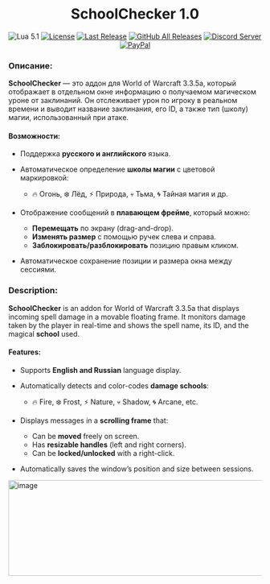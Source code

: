 <!-- markdownlint-disable MD004 MD033 -->
<div align="center">

# SchoolChecker 1.0

![Lua 5.1](https://img.shields.io/badge/Lua-5.1-2C2D72?style=flat-square&logo=lua&logoColor=white)
[![License](https://img.shields.io/github/license/darhanger/SchoolChecker?style=flat-square)](https://github.com/darhanger/SchoolChecker/releases) 
[![Last Release](https://img.shields.io/github/v/release/darhanger/SchoolChecker?style=flat-square)](https://github.com/darhanger/SchoolChecker)
[![GitHub All Releases](https://img.shields.io/github/downloads/darhanger/SchoolChecker/total?style=flat-square)](https://github.com/darhanger/SchoolChecker/releases)
[![Discord Server](https://img.shields.io/badge/Discord-7289DA?style=flat-square&logo=discord&logoColor=white)](https://discord.gg/ZKFkvrzaU4)
[![PayPal](https://img.shields.io/badge/PayPal-00457C?style=flat-square&logo=paypal&logoColor=white)](https://www.paypal.com/donate/?hosted_button_id=WMPGGC32C7U7U)

</div>

### **Описание:**

**SchoolChecker** — это аддон для World of Warcraft 3.3.5a, который отображает в отдельном окне информацию о получаемом магическом уроне от заклинаний. Он отслеживает урон по игроку в реальном времени и выводит название заклинания, его ID, а также тип (школу) магии, использованный при атаке.

#### Возможности:

* Поддержка **русского и английского** языка.
* Автоматическое определение **школы магии** с цветовой маркировкой:

  * 🔥 Огонь, ❄️ Лёд, ⚡ Природа, 💀 Тьма, 🌀 Тайная магия и др.
* Отображение сообщений в **плавающем фрейме**, который можно:

  * **Перемещать** по экрану (drag-and-drop).
  * **Изменять размер** с помощью ручек слева и справа.
  * **Заблокировать/разблокировать** позицию правым кликом.
* Автоматическое сохранение позиции и размера окна между сессиями.


### **Description:**

**SchoolChecker** is an addon for World of Warcraft 3.3.5a that displays incoming spell damage in a movable floating frame. It monitors damage taken by the player in real-time and shows the spell name, its ID, and the magical **school** used.

#### Features:

* Supports **English and Russian** language display.
* Automatically detects and color-codes **damage schools**:

  * 🔥 Fire, ❄️ Frost, ⚡ Nature, 💀 Shadow, 🌀 Arcane, etc.
* Displays messages in a **scrolling frame** that:

  * Can be **moved** freely on screen.
  * Has **resizable handles** (left and right corners).
  * Can be **locked/unlocked** with a right-click.
* Automatically saves the window’s position and size between sessions.

<img width="600" height="190" alt="image" src="https://github.com/user-attachments/assets/2fe0e143-31a9-4cf2-b98e-001e25138b20" />